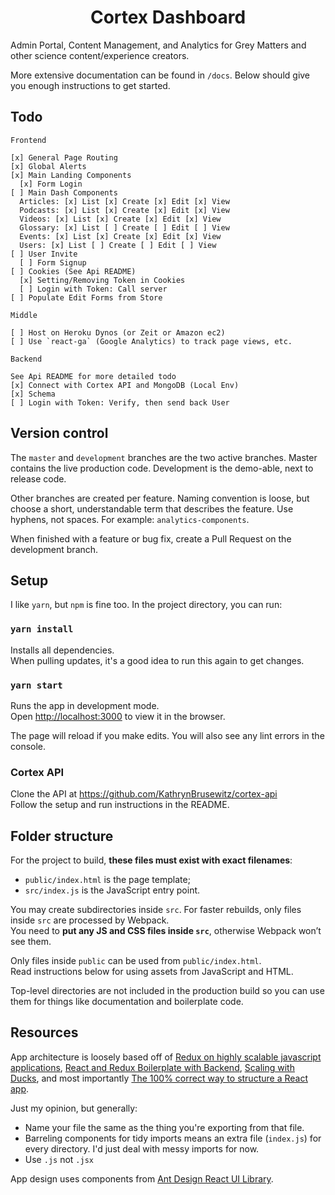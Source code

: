 <h1 align="center">
  Cortex Dashboard
</h1>

Admin Portal, Content Management, and Analytics for Grey Matters and other science content/experience creators.

More extensive documentation can be found in `/docs`. Below should give you enough instructions to get started.

## Todo

```
Frontend

[x] General Page Routing  
[x] Global Alerts  
[x] Main Landing Components  
  [x] Form Login
[ ] Main Dash Components   
  Articles: [x] List [x] Create [x] Edit [x] View  
  Podcasts: [x] List [x] Create [x] Edit [x] View  
  Videos: [x] List [x] Create [x] Edit [x] View  
  Glossary: [x] List [ ] Create [ ] Edit [ ] View  
  Events: [x] List [x] Create [x] Edit [x] View  
  Users: [x] List [ ] Create [ ] Edit [ ] View  
[ ] User Invite
  [ ] Form Signup
[ ] Cookies (See Api README)
  [x] Setting/Removing Token in Cookies
  [ ] Login with Token: Call server
[ ] Populate Edit Forms from Store

Middle

[ ] Host on Heroku Dynos (or Zeit or Amazon ec2)
[ ] Use `react-ga` (Google Analytics) to track page views, etc.

Backend

See Api README for more detailed todo
[x] Connect with Cortex API and MongoDB (Local Env)  
[x] Schema
[ ] Login with Token: Verify, then send back User
```

## Version control

The `master` and `development` branches are the two active branches. Master contains the live production code. Development is the demo-able, next to release code.

Other branches are created per feature. Naming convention is loose, but choose a short, understandable term that describes the feature. Use hyphens, not spaces. For example: `analytics-components`.

When finished with a feature or bug fix, create a Pull Request on the development branch.

## Setup

I like `yarn`, but `npm` is fine too. In the project directory, you can run:

### `yarn install`

Installs all dependencies.<br>
When pulling updates, it's a good idea to run this again to get changes.

### `yarn start`

Runs the app in development mode.<br>
Open [http://localhost:3000](http://localhost:3000) to view it in the browser.

The page will reload if you make edits. You will also see any lint errors in the console.

### Cortex API

Clone the API at https://github.com/KathrynBrusewitz/cortex-api<br>
Follow the setup and run instructions in the README.

## Folder structure

For the project to build, **these files must exist with exact filenames**:

* `public/index.html` is the page template;
* `src/index.js` is the JavaScript entry point.

You may create subdirectories inside `src`. For faster rebuilds, only files inside `src` are processed by Webpack.<br>
You need to **put any JS and CSS files inside `src`**, otherwise Webpack won’t see them.

Only files inside `public` can be used from `public/index.html`.<br>
Read instructions below for using assets from JavaScript and HTML.

Top-level directories are not included in the production build so you can use them for things like documentation and boilerplate code.

## Resources

App architecture is loosely based off of
[Redux on highly scalable javascript applications](https://medium.com/@alexmngn/how-to-use-redux-on-highly-scalable-javascript-applications-4e4b8cb5ef38), [React and Redux Boilerplate with Backend](http://jasonwatmore.com/post/2017/09/16/react-redux-user-registration-and-login-tutorial-example#private-route-jsx), [Scaling with Ducks](https://medium.freecodecamp.org/scaling-your-redux-app-with-ducks-6115955638be), and most importantly [The 100% correct way to structure a React app](https://hackernoon.com/the-100-correct-way-to-structure-a-react-app-or-why-theres-no-such-thing-3ede534ef1ed).

Just my opinion, but generally:
- Name your file the same as the thing you're exporting from that file.
- Barreling components for tidy imports means an extra file (`index.js`) for every directory. I'd just deal with messy imports for now.
- Use `.js` not `.jsx`

App design uses components from [Ant Design React UI Library](https://ant.design).
